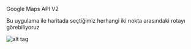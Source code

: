 Google Maps API V2

Bu uygulama ile haritada seçtiğimiz herhangi iki nokta arasındaki rotayı görebiliyoruz

![alt tag](http://i.imgur.com/JxHxJvB.png?1)
